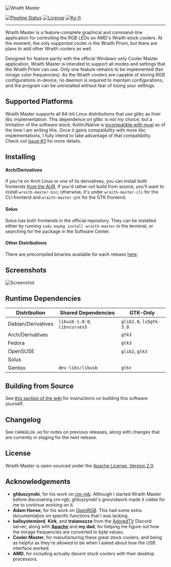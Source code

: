 ![Wraith Master][wraith-master-logo]

[![Pipeline Status][pipeline-status]](https://gitlab.com/serebit/wraith-master/commits/master)
[![License][license-badge]](https://www.apache.org/licenses/LICENSE-2.0.html)
[![Ko-fi][kofi-badge]](https://ko-fi.com/serebit)

---

Wraith Master is a feature-complete graphical and command-line application for controlling the RGB LEDs on AMD's Wraith stock coolers. At the moment, the only supported cooler is the Wraith Prism, but there are plans to add other Wraith coolers as well.

Designed for feature parity with the official Windows-only Cooler Master application, Wraith Master is intended to support all modes and settings that the Wraith Prism can use. Only one feature remains to be implemented (fan mirage color frequencies). As the Wraith coolers are capable of storing RGB configurations in-device, no daemon is required to maintain configurations, and the program can be uninstalled without fear of losing your settings.

## Supported Platforms

Wraith Master supports all 64-bit Linux distributions that use glibc as their libc implementation. This dependence on glibc is not my choice, but a limitation of the software stack; Kotlin/Native is [incompatible with musl](https://github.com/JetBrains/kotlin-native/issues/3771) as of the time I am writing this. Once it gains compatibility with more libc implementations, I fully intend to take advantage of that compatibility. Check out [issue #3](https://gitlab.com/serebit/wraith-master/-/issues/3) for more details.

## Installing

#### Arch/Derivatives

If you're on Arch Linux or one of its derivatives, you can install both frontends [from the AUR](https://aur.archlinux.org/packages/?K=wraith%2Dmaster). If you'd rather not build from source, you'll want to install `wraith-master-bin`; otherwise, it's under `wraith-master-cli` for the CLI frontend and `wraith-master-gtk` for the GTK frontend.

#### Solus

Solus has both frontends in the official repository. They can be installed either by running `sudo eopkg install wraith-master` in the terminal, or searching for the package in the Software Center.

#### Other Distributions

There are precompiled binaries available for each release [here](https://gitlab.com/serebit/wraith-master/-/releases).

## Screenshots

![Screenshot][wraith-master-screenshot]

## Runtime Dependencies

| Distribution       | Shared Dependencies           | GTK-Only                |
|--------------------|-------------------------------|-------------------------|
| Debian/Derivatives | `libusb-1.0-0`, `libncurses5` | `glib2.0`, `libgtk-3.0` |
| Arch/Derivatives   |                               | `gtk3`                  |
| Fedora             |                               | `gtk3`                  |
| OpenSUSE           |                               | `glib2`, `gtk3`         |
| Solus              |                               |                         |
| Gentoo             | `dev-libs/libusb`             | `gtk+`                  |

## Building from Source

See [this section of the wiki](https://gitlab.com/serebit/wraith-master/-/wikis/help/building-from-source) for instructions on building this software yourself.

## Changelog

See `CHANGELOG.md` for notes on previous releases, along with changes that are currently in staging for the next release.

## License

Wraith Master is open-sourced under the [Apache License, Version 2.0](https://www.apache.org/licenses/LICENSE-2.0.html).

## Acknowledgements

- **gfduszynski**, for his work on [cm-rgb](https://github.com/gfduszynski/cm-rgb). Although I started Wraith Master before discovering cm-rgb, gfduszynski's groundwork made it viable for me to continue working on it.
- **Adam Honse**, for his work on [OpenRGB](https://gitlab.com/CalcProgrammer1/OpenRGB). This had some extra documentation on specific functions that I was lacking.
- **ballsystemlord**, **Kirk**, and **tralamazza** from the [AdoredTV](https://adoredtv.com/) Discord server, along with **[Apache](https://github.com/Apache-HB)** and **my dad**, for helping me figure out how the mirage frequencies are converted to byte values.
- **Cooler Master**, for manufacturing these great stock coolers, and being as helpful as they're allowed to be when I asked about how the USB interface worked.
- **AMD**, for including actually decent stock coolers with their desktop processors.

[wraith-master-logo]: https://serebit.com/images/wraith-master-banner-nopad.svg "Wraith Master"
[pipeline-status]: https://gitlab.com/serebit/wraith-master/badges/master/pipeline.svg "Pipeline Status"
[license-badge]: https://img.shields.io/badge/License-Apache%202.0-lightgrey.svg "License"
[kofi-badge]: https://img.shields.io/badge/-ko--fi-ff5f5f?logo=ko-fi&logoColor=white "Ko-fi"
[wraith-master-screenshot]: https://serebit.com/images/wraith-master-screenshot.png "Screenshot"
